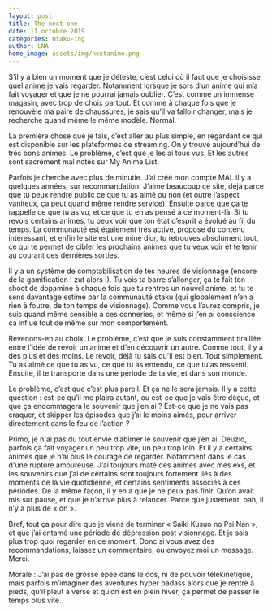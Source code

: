 ```yaml
---
layout: post
title: The next one
date: 11 octobre 2019
categories: Otaku-ing
author: LNA
home_image: assets/img/nextanime.png
---
```

S’il y a bien un moment que je déteste, c’est celui où il faut que je choisisse quel anime je vais regarder. Notamment lorsque je sors d’un anime qui m’a fait voyager et que je ne pourrai jamais oublier. C’est comme un immense magasin, avec trop de choix partout. Et comme à chaque fois que je renouvèle ma paire de chaussures, je sais qu’il va falloir changer, mais je recherche quand même le même modèle. Normal.

La première chose que je fais, c’est aller au plus simple, en regardant ce qui est disponible sur les plateformes de streaming. On y trouve aujourd’hui de très bons animes. Le problème, c’est que je les ai tous vus. Et les autres sont sacrément mal notés sur My Anime List.

Parfois je cherche avec plus de minutie. J’ai créé mon compte MAL il y a quelques années, sur recommandation. J’aime beaucoup ce site, déjà parce que tu peux rendre public ce que tu as aimé ou non (et outre l’aspect vaniteux, ça peut quand même rendre service). Ensuite parce que ça te rappelle ce que tu as vu, et ce que tu en as pensé à ce moment-là. Si tu revois certains animes, tu peux voir que ton état d’esprit a évolué au fil du temps. La communauté est également très active, propose du contenu intéressant, et enfin le site est une mine d’or, tu retrouves absolument tout, ce qui te permet de cibler les prochains animes que tu veux voir et te tenir au courant des dernières sorties. 

Il y a un système de comptabilisation de tes heures de visionnage (encore de la gamification ! zut alors !). Tu vois ta barre s’allonger, ça te fait ton shoot de dopamine à chaque fois que tu rentres un nouvel anime, et tu te sens davantage estimé par la communauté otaku (qui globalement n’en a rien à foutre, de ton temps de visionnage). Comme vous l’aurez compris, je suis quand même sensible à ces conneries, et même si j’en ai conscience ça influe tout de même sur mon comportement. 

Revenons-en au choix. Le problème, c’est que je suis constamment tiraillée entre l’idée de revoir un anime et d’en découvrir un autre. Comme tout, il y a des plus et des moins. Le revoir, déjà tu sais qu'il est bien. Tout simplement. Tu as aimé ce que tu as vu, ce que tu as entendu, ce que tu as ressenti. Ensuite, il te transporte dans une période de ta vie, et dans son monde. 

Le problème, c’est que c’est plus pareil. Et ça ne le sera jamais. Il y a cette question : est-ce qu’il me plaira autant, ou est-ce que je vais être déçue, et que ça endommagera le souvenir que j’en ai ? Est-ce que je ne vais pas craquer, et skipper les épisodes que j’ai le moins aimés, pour arriver directement dans le feu de l’action ?

Primo, je n'ai pas du tout envie d’abîmer le souvenir que j’en ai. Deuzio, parfois ça fait voyager un peu trop vite, un peu trop loin. Et il y a certains animes que je n’ai plus le courage de regarder. Notamment dans le cas d'une rupture amoureuse. J’ai toujours maté des animes avec mes exs, et les souvenirs que j’ai de certains sont toujours fortement liés à des moments de la vie quotidienne, et certains sentiments associés à ces périodes. De la même façon, il y en a que je ne peux pas finir. Qu’on avait mis sur pause, et que je n’arrive plus à relancer. Parce que justement, bah, il n’y a plus de « on ».

Bref, tout ça pour dire que je viens de terminer « Saiki Kusuo no Psi Nan », et que j’ai entamé une période de dépression post visionnage. Et je sais plus trop quoi regarder en ce moment. Donc si vous avez des recommandations, laissez un commentaire, ou envoyez moi un message. Merci.

<p class="morale">Morale : J’ai pas de grosse épée dans le dos, ni de pouvoir télékinetique, mais parfois m’imaginer des aventures hyper badass alors que je rentre à pieds, qu’il pleut à verse et qu’on est en plein hiver, ça permet de passer le temps plus vite.</p> 
